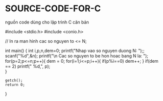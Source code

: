 # SOURCE-CODE-FOR-C
nguồn code dùng cho lập trình C căn bản


#include <stdio.h>
#include <conio.h>
 
 // In ra man hinh cac so nguyen to <= N;
 
int main()
{
    int i,p,n,dem=0;
    printf("Nhap vao so nguyen duong N: ");;
    scanf("%d",&n);
    printf("\n Cac so nguyen to be hon hoac bang N la: ");
    for(p=2;p<=n;p++){
    	dem = 0;
    	for(i=1;i<=p;i++){
    		if(p%i==0)
    			dem++;
		}
		if(dem == 2)
			printf(" %d,", p);		
	}
 
    getch();
    return 0;
 
}
